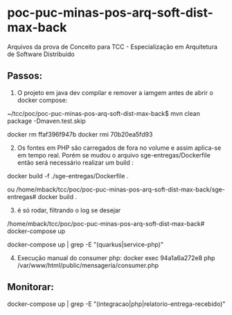 # poc-puc-minas-pos-arq-soft-dist-max-back
Arquivos da prova de Conceito para TCC - Especialização em Arquitetura de Software Distribuído


## Passos:

1) O projeto em java dev compilar e remover a iamgem antes de abrir o docker compose:

~/tcc/poc/poc-puc-minas-pos-arq-soft-dist-max-back$ mvn clean package -Dmaven.test.skip

docker rm ffaf396f947b
docker rmi 70b20ea5fd93

2) Os fontes em PHP são carregados de fora no volume e assim aplica-se em tempo real.
Porém se mudou o arquivo sge-entregas/Dockerfile então será necessário realizar um build :

docker build -f ./sge-entregas/Dockerfile .

ou
/home/mback/tcc/poc/poc-puc-minas-pos-arq-soft-dist-max-back/sge-entregas# docker build .


3) é só rodar, filtrando o log se desejar

/home/mback/tcc/poc/poc-puc-minas-pos-arq-soft-dist-max-back# docker-compose up

docker-compose up | grep -E "(quarkus|service-php)"

4) Execução manual do consumer php:
docker exec 94a1a6a272e8 php /var/www/html/public/mensageria/consumer.php



## Monitorar:

docker-compose up | grep -E "(integracao|php|relatorio-entrega-recebido)"

